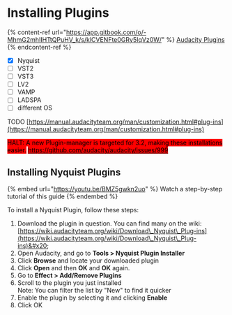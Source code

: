 # Installing Plugins

{% content-ref url="https://app.gitbook.com/o/-MhmG2mhIIHTtQPuHV_k/s/klCVENFte0GRy5IqVz0W/" %}
[Audacity Plugins](https://app.gitbook.com/o/-MhmG2mhIIHTtQPuHV\_k/s/klCVENFte0GRy5IqVz0W/)
{% endcontent-ref %}

* [x] Nyquist
* [ ] VST2
* [ ] VST3
* [ ] LV2
* [ ] VAMP
* [ ] LADSPA
* [ ] different OS

TODO [https://manual.audacityteam.org/man/customization.html#plug-ins](https://manual.audacityteam.org/man/customization.html#plug-ins)

<mark style="background-color:red;">HALT: A new Plugin-manager is targeted for 3.2, making these installations easier.</mark> [<mark style="background-color:red;">https://github.com/audacity/audacity/issues/999</mark>](https://github.com/audacity/audacity/issues/999)<mark style="background-color:red;"></mark>

## Installing Nyquist Plugins

{% embed url="https://youtu.be/BMZ5gwkn2uo" %}
Watch a step-by-step tutorial of this guide
{% endembed %}

To install a Nyquist Plugin, follow these steps:&#x20;

1. Download the plugin in question. You can find many on the wiki: [https://wiki.audacityteam.org/wiki/Download\_Nyquist\_Plug-ins](https://wiki.audacityteam.org/wiki/Download\_Nyquist\_Plug-ins)&#x20;
2. Open Audacity, and go to **Tools > Nyquist Plugin Installer**
3. Click **Browse** and locate your downloaded plugin
4. Click **Open** and then **OK** and **OK** again.&#x20;
5. Go to **Effect > Add/Remove Plugins**
6. Scroll to the plugin you just installed\
   Note: You can filter the list by "New" to find it quicker
7. Enable the plugin by selecting it and clicking **Enable**
8. Click OK
